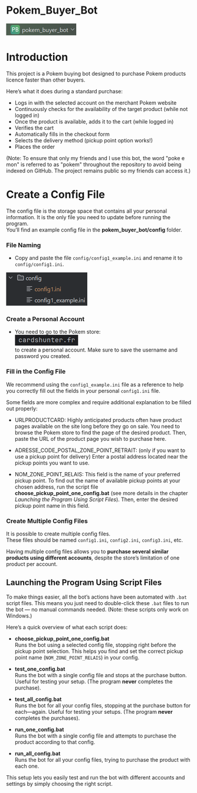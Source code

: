 # Pokem_Buyer_Bot
![](static/project_name.png)
# Introduction
This project is a Pokem buying bot designed to purchase Pokem products licence faster than other buyers.

Here’s what it does during a standard purchase:
- Logs in with the selected account on the merchant Pokem website
- Continuously checks for the availability of the target product (while not logged in)
- Once the product is available, adds it to the cart (while logged in)
- Verifies the cart
- Automatically fills in the checkout form
- Selects the delivery method (pickup point option works!)
- Places the order

(Note: To ensure that only my friends and I use this bot, the word "poke e mon" is referred to as "pokem" throughout the repository to avoid being indexed on GitHub. The project remains public so my friends can access it.)

# Create a Config File
The config file is the storage space that contains all your personal information. It is the only file you need to update before running the program.  
You’ll find an example config file in the **pokem_buyer_bot/config** folder.

### File Naming
- Copy and paste the file `config/config1_example.ini` and rename it to `config/config1.ini`.

![](static/copie_colle_config_file.png)

### Create a Personal Account
- You need to go to the Pokem store:  
![](static/name_website_to_bot.png)  
to create a personal account. Make sure to save the username and password you created.

### Fill in the Config File
We recommend using the `config1_example.ini` file as a reference to help you correctly fill out the fields in your personal `config1.ini` file.

Some fields are more complex and require additional explanation to be filled out properly:

- URLPRODUCTCARD: Highly anticipated products often have product pages available on the site long before they go on sale. You need to browse the Pokem store to find the page of the desired product. Then, paste the URL of the product page you wish to purchase here.

- ADRESSE_CODE_POSTAL_ZONE_POINT_RETRAIT: (only if you want to use a pickup point for delivery) Enter a postal address located near the pickup points you want to use.

- NOM_ZONE_POINT_RELAIS: This field is the name of your preferred pickup point. To find out the name of available pickup points at your chosen address, run the script file **choose_pickup_point_one_config.bat** (see more details in the chapter _Launching the Program Using Script Files_). Then, enter the desired pickup point name in this field.

### Create Multiple Config Files
It is possible to create multiple config files.  
These files should be named `config1.ini`, `config2.ini`, `config3.ini`, etc.

Having multiple config files allows you to **purchase several similar products using different accounts**, despite the store’s limitation of one product per account.

## Launching the Program Using Script Files

To make things easier, all the bot’s actions have been automated with `.bat` script files. This means you just need to double-click these `.bat` files to run the bot — no manual commands needed. (Note: these scripts only work on Windows.)

Here’s a quick overview of what each script does:

- **choose_pickup_point_one_config.bat**  
  Runs the bot using a selected config file, stopping right before the pickup point selection. This helps you find and set the correct pickup point name (`NOM_ZONE_POINT_RELAIS`) in your config.

- **test_one_config.bat**  
  Runs the bot with a single config file and stops at the purchase button. Useful for testing your setup. (The program **never** completes the purchase).

- **test_all_config.bat**  
  Runs the bot for all your config files, stopping at the purchase button for each—again. Useful for testing your setups. (The program **never** completes the purchases).

- **run_one_config.bat**  
  Runs the bot with a single config file and attempts to purchase the product according to that config.

- **run_all_config.bat**  
  Runs the bot for all your config files, trying to purchase the product with each one.

This setup lets you easily test and run the bot with different accounts and settings by simply choosing the right script.
